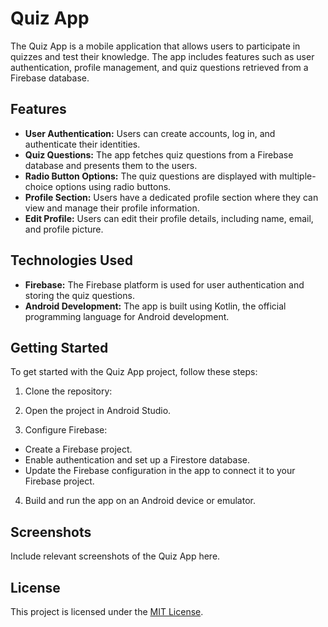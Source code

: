 # Quiz App

The Quiz App is a mobile application that allows users to participate in quizzes and test their knowledge. The app includes features such as user authentication, profile management, and quiz questions retrieved from a Firebase database.

## Features

- **User Authentication:** Users can create accounts, log in, and authenticate their identities.
- **Quiz Questions:** The app fetches quiz questions from a Firebase database and presents them to the users.
- **Radio Button Options:** The quiz questions are displayed with multiple-choice options using radio buttons.
- **Profile Section:** Users have a dedicated profile section where they can view and manage their profile information.
- **Edit Profile:** Users can edit their profile details, including name, email, and profile picture.

## Technologies Used

- **Firebase:** The Firebase platform is used for user authentication and storing the quiz questions.
- **Android Development:** The app is built using Kotlin, the official programming language for Android development.

## Getting Started

To get started with the Quiz App project, follow these steps:

1. Clone the repository:

2. Open the project in Android Studio.

3. Configure Firebase:

- Create a Firebase project.
- Enable authentication and set up a Firestore database.
- Update the Firebase configuration in the app to connect it to your Firebase project.

4. Build and run the app on an Android device or emulator.

## Screenshots

Include relevant screenshots of the Quiz App here.

## License

This project is licensed under the [MIT License](https://github.com/rajkishorbgp/Quiz-App/blob/main/LICENSE.txt).
